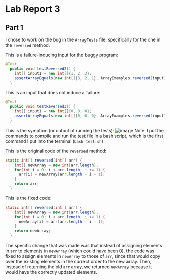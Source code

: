 # Lab Report 3

## Part 1
I chose to work on the bug in the `ArrayTests` file, specifically for the one in the `reversed` method.

This is a failure-inducing input for the buggy program:
```java
@Test 
  public void testReversed2() {
    int[] input1 = new int[]{1, 2, 3};
    assertArrayEquals(new int[]{3, 2, 1}, ArrayExamples.reversed(input1));
  }
```

This is an input that does not induce a failure:
```java
@Test 
  public void testReversed3() {
    int[] input1 = new int[]{0, 0, 0};
    assertArrayEquals(new int[]{0, 0, 0}, ArrayExamples.reversed(input1));
  }
```

This is the symptom (or output of running the tests):
![image](https://github.com/sli051357/cse15l-lab-reports/assets/100035287/94eecf1b-1f3f-48a3-8970-fa754ea1f498)
Note: I put the commands to compile and run the test file in a bash script, which is the first command I put into the terminal (`bash test.sh`)

This is the original code of the `reversed` method:
```java
static int[] reversed(int[] arr) {
    int[] newArray = new int[arr.length];
    for(int i = 0; i < arr.length; i += 1) {
      arr[i] = newArray[arr.length - i - 1];
    }
    return arr;
  }
```

This is the fixed code:
```java
static int[] reversed(int[] arr) {
    int[] newArray = new int[arr.length];
    for(int i = 0; i < arr.length; i += 1) {
      newArray[i] = arr[arr.length - i - 1];
    }
    return newArray;
  }
```
The specific change that was made was that instead of assigning elements in `arr` to elements in `newArray` (which could have been 0), the code was fixed to assign elements in `newArray` to those of `arr`, since that would copy over the existing elements in the correct order to the new array. Then, instead of returning the old `arr` array, we returned `newArray` because it would have the correctly updated elements.
